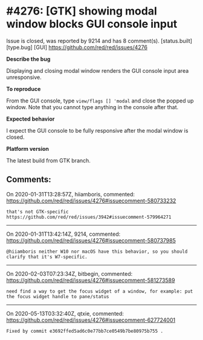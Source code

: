 
#4276: [GTK] showing modal window blocks GUI console input
================================================================================
Issue is closed, was reported by 9214 and has 8 comment(s).
[status.built] [type.bug] [GUI]
<https://github.com/red/red/issues/4276>

**Describe the bug**

Displaying and closing modal window renders the GUI console input area unresponsive.

**To reproduce**

From the GUI console, type `view/flags [] 'modal` and close the popped up window. Note that you cannot type anything in the console after that.

**Expected behavior**

I expect the GUI console to be fully responsive after the modal window is closed.

**Platform version**

The latest build from GTK branch.



Comments:
--------------------------------------------------------------------------------

On 2020-01-31T13:28:57Z, hiiamboris, commented:
<https://github.com/red/red/issues/4276#issuecomment-580733232>

    that's not GTK-specific
    https://github.com/red/red/issues/3942#issuecomment-579964271

--------------------------------------------------------------------------------

On 2020-01-31T13:42:14Z, 9214, commented:
<https://github.com/red/red/issues/4276#issuecomment-580737985>

    @hiiamboris neither W10 nor macOS have this behavior, so you should clarify that it's W7-specific.

--------------------------------------------------------------------------------

On 2020-02-03T07:23:34Z, bitbegin, commented:
<https://github.com/red/red/issues/4276#issuecomment-581273589>

    need find a way to get the focus widget of a window, for example: put the focus widget handle to pane/status 

--------------------------------------------------------------------------------

On 2020-05-13T03:32:40Z, qtxie, commented:
<https://github.com/red/red/issues/4276#issuecomment-627724001>

    Fixed by commit e3692ffed5ad6c0e77bb7ce0549b7be80975b755 .

